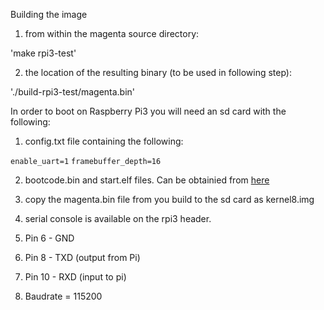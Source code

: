 Building the image

1. from within the magenta source directory:

'make rpi3-test'

2. the location of the resulting binary (to be used in following step):

'./build-rpi3-test/magenta.bin'

In order to boot on Raspberry Pi3 you will need an sd card with the following:

1. config.txt file containing the following:

`enable_uart=1`
`framebuffer_depth=16`

2. bootcode.bin and start.elf files. Can be obtainied from [here](https://github.com/raspberrypi/firmware/tree/master/boot)

3. copy the magenta.bin file from you build to the sd card as kernel8.img

4. serial console is available on the rpi3 header.
  1. Pin 6 - GND
  2. Pin 8 - TXD (output from Pi)
  3. Pin 10 - RXD (input to pi)
  4. Baudrate = 115200

